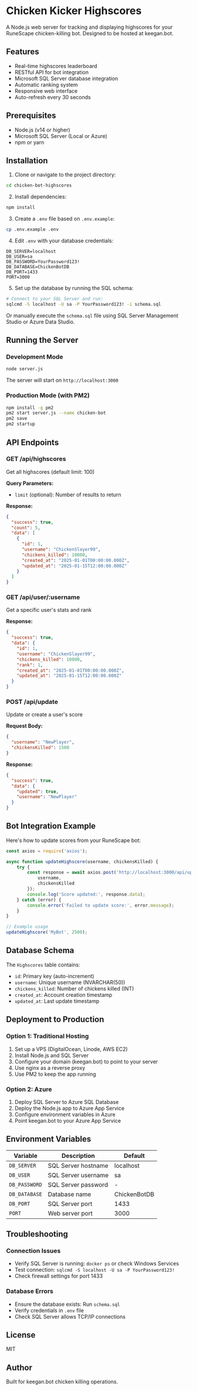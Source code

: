 # Chicken Kicker Highscores

A Node.js web server for tracking and displaying highscores for your RuneScape chicken-killing bot. Designed to be hosted at keegan.bot.

## Features

- Real-time highscores leaderboard
- RESTful API for bot integration
- Microsoft SQL Server database integration
- Automatic ranking system
- Responsive web interface
- Auto-refresh every 30 seconds

## Prerequisites

- Node.js (v14 or higher)
- Microsoft SQL Server (Local or Azure)
- npm or yarn

## Installation

1. Clone or navigate to the project directory:
```bash
cd chicken-bot-highscores
```

2. Install dependencies:
```bash
npm install
```

3. Create a `.env` file based on `.env.example`:
```bash
cp .env.example .env
```

4. Edit `.env` with your database credentials:
```env
DB_SERVER=localhost
DB_USER=sa
DB_PASSWORD=YourPassword123!
DB_DATABASE=ChickenBotDB
DB_PORT=1433
PORT=3000
```

5. Set up the database by running the SQL schema:
```bash
# Connect to your SQL Server and run:
sqlcmd -S localhost -U sa -P YourPassword123! -i schema.sql
```

Or manually execute the `schema.sql` file using SQL Server Management Studio or Azure Data Studio.

## Running the Server

### Development Mode
```bash
node server.js
```

The server will start on `http://localhost:3000`

### Production Mode (with PM2)
```bash
npm install -g pm2
pm2 start server.js --name chicken-bot
pm2 save
pm2 startup
```

## API Endpoints

### GET /api/highscores
Get all highscores (default limit: 100)

**Query Parameters:**
- `limit` (optional): Number of results to return

**Response:**
```json
{
  "success": true,
  "count": 5,
  "data": [
    {
      "id": 1,
      "username": "ChickenSlayer99",
      "chickens_killed": 10000,
      "created_at": "2025-01-01T00:00:00.000Z",
      "updated_at": "2025-01-15T12:00:00.000Z"
    }
  ]
}
```

### GET /api/user/:username
Get a specific user's stats and rank

**Response:**
```json
{
  "success": true,
  "data": {
    "id": 1,
    "username": "ChickenSlayer99",
    "chickens_killed": 10000,
    "rank": 1,
    "created_at": "2025-01-01T00:00:00.000Z",
    "updated_at": "2025-01-15T12:00:00.000Z"
  }
}
```

### POST /api/update
Update or create a user's score

**Request Body:**
```json
{
  "username": "NewPlayer",
  "chickensKilled": 1500
}
```

**Response:**
```json
{
  "success": true,
  "data": {
    "updated": true,
    "username": "NewPlayer"
  }
}
```

## Bot Integration Example

Here's how to update scores from your RuneScape bot:

```javascript
const axios = require('axios');

async function updateHighscore(username, chickensKilled) {
    try {
        const response = await axios.post('http://localhost:3000/api/update', {
            username,
            chickensKilled
        });
        console.log('Score updated:', response.data);
    } catch (error) {
        console.error('Failed to update score:', error.message);
    }
}

// Example usage
updateHighscore('MyBot', 2500);
```

## Database Schema

The `Highscores` table contains:
- `id`: Primary key (auto-increment)
- `username`: Unique username (NVARCHAR(50))
- `chickens_killed`: Number of chickens killed (INT)
- `created_at`: Account creation timestamp
- `updated_at`: Last update timestamp

## Deployment to Production

### Option 1: Traditional Hosting
1. Set up a VPS (DigitalOcean, Linode, AWS EC2)
2. Install Node.js and SQL Server
3. Configure your domain (keegan.bot) to point to your server
4. Use nginx as a reverse proxy
5. Use PM2 to keep the app running

### Option 2: Azure
1. Deploy SQL Server to Azure SQL Database
2. Deploy the Node.js app to Azure App Service
3. Configure environment variables in Azure
4. Point keegan.bot to your Azure App Service

## Environment Variables

| Variable | Description | Default |
|----------|-------------|---------|
| `DB_SERVER` | SQL Server hostname | localhost |
| `DB_USER` | SQL Server username | sa |
| `DB_PASSWORD` | SQL Server password | - |
| `DB_DATABASE` | Database name | ChickenBotDB |
| `DB_PORT` | SQL Server port | 1433 |
| `PORT` | Web server port | 3000 |

## Troubleshooting

### Connection Issues
- Verify SQL Server is running: `docker ps` or check Windows Services
- Test connection: `sqlcmd -S localhost -U sa -P YourPassword123!`
- Check firewall settings for port 1433

### Database Errors
- Ensure the database exists: Run `schema.sql`
- Verify credentials in `.env` file
- Check SQL Server allows TCP/IP connections

## License

MIT

## Author

Built for keegan.bot chicken killing operations.
